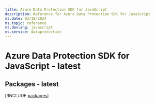```yaml
---
title: Azure Data Protection SDK for JavaScript
description: Reference for Azure Data Protection SDK for JavaScript
ms.date: 03/18/2024
ms.topic: reference
ms.devlang: javascript
ms.service: dataprotection
---
```

# Azure Data Protection SDK for JavaScript - latest
## Packages - latest
[!INCLUDE [packages](data-protection-index.md)]